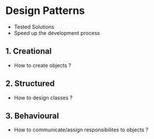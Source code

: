 # Design Patterns

- Tested Solutions
- Speed up the development process

## 1. Creational
- How to create objects ?

## 2. Structured
- How to design classes ?

## 3. Behavioural
- How to communicate/assign responsibilites to objects ?